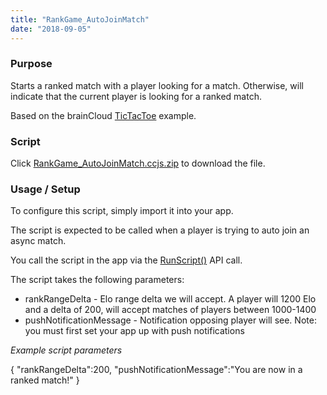 ```yaml
---
title: "RankGame_AutoJoinMatch"
date: "2018-09-05"
---
```


### Purpose

Starts a ranked match with a player looking for a match. Otherwise, will indicate that the current player is looking for a ranked match.

Based on the brainCloud [TicTacToe](https://github.com/getbraincloud/examples-unity) example.

### Script

Click [RankGame\_AutoJoinMatch.ccjs.zip](images/RankGame_AutoJoinMatch.ccjs_.zip) to download the file.

### Usage / Setup

To configure this script, simply import it into your app.

The script is expected to be called when a player is trying to auto join an async match.

You call the script in the app via the [RunScript()](/api/capi/script/runscript) API call.

The script takes the following parameters:

- rankRangeDelta - Elo range delta we will accept. A player will 1200 Elo and a delta of 200, will accept matches of players between 1000-1400
- pushNotificationMessage - Notification opposing player will see. Note: you must first set your app up with push notifications

_Example script parameters_

{ 
   "rankRangeDelta":200,
   "pushNotificationMessage":"You are now in a ranked match!"
}
